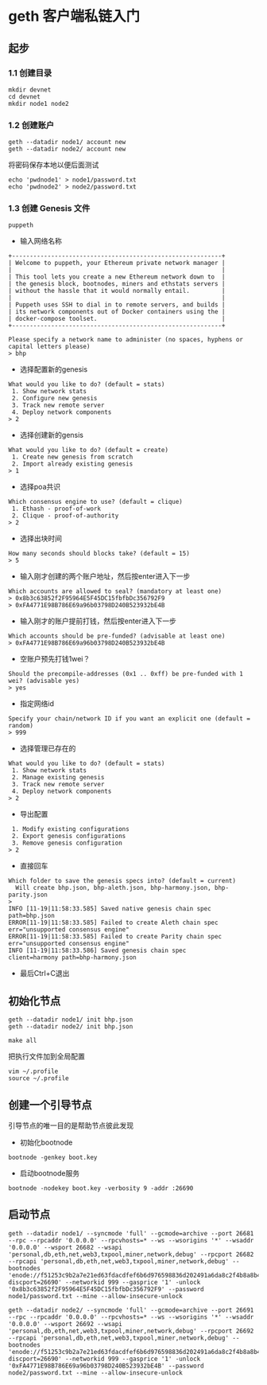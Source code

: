 
# geth 客户端私链入门

## 起步

### 1.1 创建目录

```shell script
mkdir devnet
cd devnet
mkdir node1 node2
```

### 1.2 创建账户

```shell script
geth --datadir node1/ account new
geth --datadir node2/ account new
```

将密码保存本地以便后面测试

```shell script
echo 'pwdnode1' > node1/password.txt
echo 'pwdnode2' > node2/password.txt
```

### 1.3 创建 Genesis 文件

```shell script
puppeth
```
- 输入网络名称
```shell script
+-----------------------------------------------------------+
| Welcome to puppeth, your Ethereum private network manager |
|                                                           |
| This tool lets you create a new Ethereum network down to  |
| the genesis block, bootnodes, miners and ethstats servers |
| without the hassle that it would normally entail.         |
|                                                           |
| Puppeth uses SSH to dial in to remote servers, and builds |
| its network components out of Docker containers using the |
| docker-compose toolset.                                   |
+-----------------------------------------------------------+

Please specify a network name to administer (no spaces, hyphens or capital letters please)
> bhp
```
- 选择配置新的genesis
```shell script
What would you like to do? (default = stats)
 1. Show network stats
 2. Configure new genesis
 3. Track new remote server
 4. Deploy network components
> 2
```

- 选择创建新的gensis

```shell script
What would you like to do? (default = create)
 1. Create new genesis from scratch
 2. Import already existing genesis
> 1
```

- 选择poa共识

```shell script
Which consensus engine to use? (default = clique)
 1. Ethash - proof-of-work
 2. Clique - proof-of-authority
> 2
```

- 选择出块时间

```shell script
How many seconds should blocks take? (default = 15)
> 5
```

- 输入刚才创建的两个账户地址，然后按enter进入下一步

```shell script
Which accounts are allowed to seal? (mandatory at least one)
> 0x8b3c63852f2F95964E5F45DC15fbfbDc356792F9
> 0xFA4771E98B786E69a96b03798D240B523932bE4B
```

- 输入刚才的账户提前打钱，然后按enter进入下一步

```shell script
Which accounts should be pre-funded? (advisable at least one)
> 0xFA4771E98B786E69a96b03798D240B523932bE4B
```

- 空账户预先打钱1wei？

```shell script
Should the precompile-addresses (0x1 .. 0xff) be pre-funded with 1 wei? (advisable yes)
> yes
```

- 指定网络id

```shell script
Specify your chain/network ID if you want an explicit one (default = random)
> 999
```

- 选择管理已存在的

```shell script
What would you like to do? (default = stats)
 1. Show network stats
 2. Manage existing genesis
 3. Track new remote server
 4. Deploy network components
> 2
```

- 导出配置

```shell script
 1. Modify existing configurations
 2. Export genesis configurations
 3. Remove genesis configuration
> 2
```

- 直接回车

```
Which folder to save the genesis specs into? (default = current)
  Will create bhp.json, bhp-aleth.json, bhp-harmony.json, bhp-parity.json
> 
INFO [11-19|11:58:33.585] Saved native genesis chain spec          path=bhp.json
ERROR[11-19|11:58:33.585] Failed to create Aleth chain spec        err="unsupported consensus engine"
ERROR[11-19|11:58:33.585] Failed to create Parity chain spec       err="unsupported consensus engine"
INFO [11-19|11:58:33.586] Saved genesis chain spec                 client=harmony path=bhp-harmony.json
```

- 最后Ctrl+C退出

## 初始化节点

```shell script
geth --datadir node1/ init bhp.json
geth --datadir node2/ init bhp.json
```

```shell script
make all
```
把执行文件加到全局配置
```shell script
vim ~/.profile 
source ~/.profile
```

## 创建一个引导节点

引导节点的唯一目的是帮助节点彼此发现

- 初始化bootnode

```shell script
bootnode -genkey boot.key
```


- 启动bootnode服务

```shell script
bootnode -nodekey boot.key -verbosity 9 -addr :26690
```

## 启动节点

```shell script
geth --datadir node1/ --syncmode 'full' --gcmode=archive --port 26681 --rpc --rpcaddr '0.0.0.0' --rpcvhosts=* --ws --wsorigins '*' --wsaddr '0.0.0.0' --wsport 26682 --wsapi 'personal,db,eth,net,web3,txpool,miner,network,debug' --rpcport 26682 --rpcapi 'personal,db,eth,net,web3,txpool,miner,network,debug' --bootnodes 'enode://f51253c9b2a7e21ed63fdacdfef6b6d976598836d202491a6da8c2f4b8a8b450ae5fb187ee0ef39ccd76ff4a9f29a5aa9a3c71b43d534a98808368cec1301083@127.0.0.1:0?discport=26690' --networkid 999 --gasprice '1' -unlock '0x8b3c63852f2F95964E5F45DC15fbfbDc356792F9' --password node1/password.txt --mine --allow-insecure-unlock

geth --datadir node2/ --syncmode 'full' --gcmode=archive --port 26691 --rpc --rpcaddr '0.0.0.0' --rpcvhosts=* --ws --wsorigins '*' --wsaddr '0.0.0.0' --wsport 26692 --wsapi 'personal,db,eth,net,web3,txpool,miner,network,debug' --rpcport 26692 --rpcapi 'personal,db,eth,net,web3,txpool,miner,network,debug' --bootnodes 'enode://f51253c9b2a7e21ed63fdacdfef6b6d976598836d202491a6da8c2f4b8a8b450ae5fb187ee0ef39ccd76ff4a9f29a5aa9a3c71b43d534a98808368cec1301083@127.0.0.1:0?discport=26690' --networkid 999 --gasprice '1' -unlock '0xFA4771E98B786E69a96b03798D240B523932bE4B' --password node2/password.txt --mine --allow-insecure-unlock

```

